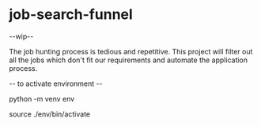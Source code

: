 # job-search-funnel
--wip--

The job hunting process is tedious and repetitive.  This project will filter out all the jobs which don't fit our requirements and automate the application process.


-- to activate environment --

python -m venv env

source ./env/bin/activate
